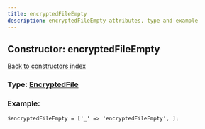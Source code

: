```yaml
---
title: encryptedFileEmpty
description: encryptedFileEmpty attributes, type and example
---
```

## Constructor: encryptedFileEmpty  
[Back to constructors index](index.md)






### Type: [EncryptedFile](../types/EncryptedFile.md)


### Example:

```
$encryptedFileEmpty = ['_' => 'encryptedFileEmpty', ];
```  

